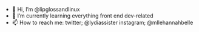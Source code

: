 - 👋 Hi, I’m @lipglossandlinux
- 🌱 I’m currently learning everything front end dev-related
- 📫 How to reach me: twitter; @lydiassister instagram; @mllehannahbelle

<!---
lipglossandlinux/lipglossandlinux is a ✨ special ✨ repository because its `README.md` (this file) appears on your GitHub profile.
You can click the Preview link to take a look at your changes.
--->
